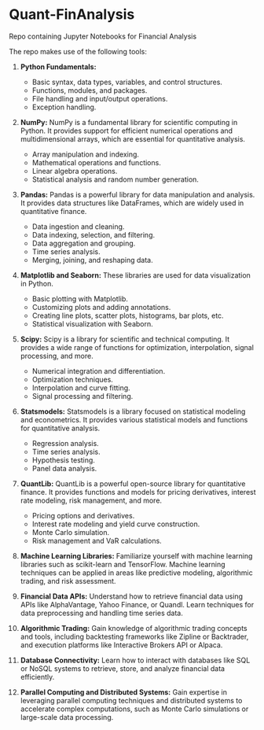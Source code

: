 # Quant-FinAnalysis
Repo containing Jupyter Notebooks for Financial Analysis

The repo makes use of the following tools:
1. **Python Fundamentals:**
   - Basic syntax, data types, variables, and control structures.
   - Functions, modules, and packages.
   - File handling and input/output operations.
   - Exception handling.

2. **NumPy:** NumPy is a fundamental library for scientific computing in Python. It provides support for efficient numerical operations and multidimensional arrays, which are essential for quantitative analysis.
   - Array manipulation and indexing.
   - Mathematical operations and functions.
   - Linear algebra operations.
   - Statistical analysis and random number generation.

3. **Pandas:** Pandas is a powerful library for data manipulation and analysis. It provides data structures like DataFrames, which are widely used in quantitative finance.
   - Data ingestion and cleaning.
   - Data indexing, selection, and filtering.
   - Data aggregation and grouping.
   - Time series analysis.
   - Merging, joining, and reshaping data.

4. **Matplotlib and Seaborn:** These libraries are used for data visualization in Python.
   - Basic plotting with Matplotlib.
   - Customizing plots and adding annotations.
   - Creating line plots, scatter plots, histograms, bar plots, etc.
   - Statistical visualization with Seaborn.

5. **Scipy:** Scipy is a library for scientific and technical computing. It provides a wide range of functions for optimization, interpolation, signal processing, and more.
   - Numerical integration and differentiation.
   - Optimization techniques.
   - Interpolation and curve fitting.
   - Signal processing and filtering.

6. **Statsmodels:** Statsmodels is a library focused on statistical modeling and econometrics. It provides various statistical models and functions for quantitative analysis.
   - Regression analysis.
   - Time series analysis.
   - Hypothesis testing.
   - Panel data analysis.

7. **QuantLib:** QuantLib is a powerful open-source library for quantitative finance. It provides functions and models for pricing derivatives, interest rate modeling, risk management, and more.
   - Pricing options and derivatives.
   - Interest rate modeling and yield curve construction.
   - Monte Carlo simulation.
   - Risk management and VaR calculations.

8. **Machine Learning Libraries:** Familiarize yourself with machine learning libraries such as scikit-learn and TensorFlow. Machine learning techniques can be applied in areas like predictive modeling, algorithmic trading, and risk assessment.

9. **Financial Data APIs:** Understand how to retrieve financial data using APIs like AlphaVantage, Yahoo Finance, or Quandl. Learn techniques for data preprocessing and handling time series data.

10. **Algorithmic Trading:** Gain knowledge of algorithmic trading concepts and tools, including backtesting frameworks like Zipline or Backtrader, and execution platforms like Interactive Brokers API or Alpaca.

11. **Database Connectivity:** Learn how to interact with databases like SQL or NoSQL systems to retrieve, store, and analyze financial data efficiently.

12. **Parallel Computing and Distributed Systems:** Gain expertise in leveraging parallel computing techniques and distributed systems to accelerate complex computations, such as Monte Carlo simulations or large-scale data processing.

